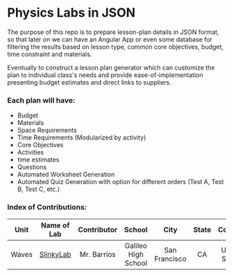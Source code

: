 Physics Labs in JSON
====================

The purpose of this repo is to prepare lesson-plan details in JSON format, so that later on we can have an Angular App
or even some database for filtering the results based on lesson type, common core objectives, budget, time constraint and materials.

Eventually to construct a lesson plan generator which can customize the plan to individual class's needs and provide ease-of-implementation 
presenting budget estimates and direct links to suppliers.

### Each plan will have:
* Budget
* Materials
* Space Requirements
* Time Requirements (Modularized by activity)
* Core Objectives
* Activities
 * time estimates
 * Questions
  * Automated Worksheet Generation
* Automated Quiz Generation with option for different orders (Test A, Test B, Test C, etc.)



### Index of Contributions:

| Unit |         Name of Lab         | Contributor |     School         |         City       | State | Country |
| :---:|         :---------:         | :---------: |     :----:         |         :---:      | :---: | :-----: |
| Waves| [SlinkyLab](SlinkyLab.json) | Mr. Barrios | Galileo High School|  San Francisco     |  CA   | United States |
 

